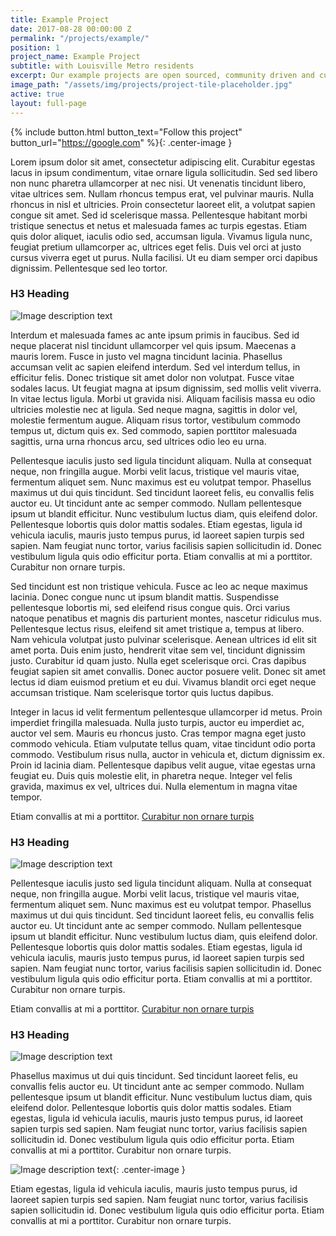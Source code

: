 ```yaml
---
title: Example Project
date: 2017-08-28 00:00:00 Z
permalink: "/projects/example/"
position: 1
project_name: Example Project
subtitle: with Louisville Metro residents
excerpt: Our example projects are open sourced, community driven and cutting edge.
image_path: "/assets/img/projects/project-tile-placeholder.jpg"
active: true
layout: full-page
---
```


{% include button.html button_text="Follow this project" button_url="https://google.com" %}{: .center-image }

Lorem ipsum dolor sit amet, consectetur adipiscing elit. Curabitur egestas lacus in ipsum condimentum, vitae ornare ligula sollicitudin. Sed sed libero non nunc pharetra ullamcorper at nec nisi. Ut venenatis tincidunt libero, vitae ultrices sem. Nullam rhoncus tempus erat, vel pulvinar mauris. Nulla rhoncus in nisl et ultricies. Proin consectetur laoreet elit, a volutpat sapien congue sit amet. Sed id scelerisque massa. Pellentesque habitant morbi tristique senectus et netus et malesuada fames ac turpis egestas. Etiam quis dolor aliquet, iaculis odio sed, accumsan ligula. Vivamus ligula nunc, feugiat pretium ullamcorper ac, ultrices eget felis. Duis vel orci at justo cursus viverra eget ut purus. Nulla facilisi. Ut eu diam semper orci dapibus dignissim. Pellentesque sed leo tortor.

### H3 Heading

![Image description text](http://via.placeholder.com/800x300)

Interdum et malesuada fames ac ante ipsum primis in faucibus. Sed id neque placerat nisl tincidunt ullamcorper vel quis ipsum. Maecenas a mauris lorem. Fusce in justo vel magna tincidunt lacinia. Phasellus accumsan velit ac sapien eleifend interdum. Sed vel interdum tellus, in efficitur felis. Donec tristique sit amet dolor non volutpat. Fusce vitae sodales lacus. Ut feugiat magna at ipsum dignissim, sed mollis velit viverra. In vitae lectus ligula. Morbi ut gravida nisi. Aliquam facilisis massa eu odio ultricies molestie nec at ligula. Sed neque magna, sagittis in dolor vel, molestie fermentum augue. Aliquam risus tortor, vestibulum commodo tempus ut, dictum quis ex. Sed commodo, sapien porttitor malesuada sagittis, urna urna rhoncus arcu, sed ultrices odio leo eu urna.

Pellentesque iaculis justo sed ligula tincidunt aliquam. Nulla at consequat neque, non fringilla augue. Morbi velit lacus, tristique vel mauris vitae, fermentum aliquet sem. Nunc maximus est eu volutpat tempor. Phasellus maximus ut dui quis tincidunt. Sed tincidunt laoreet felis, eu convallis felis auctor eu. Ut tincidunt ante ac semper commodo. Nullam pellentesque ipsum ut blandit efficitur. Nunc vestibulum luctus diam, quis eleifend dolor. Pellentesque lobortis quis dolor mattis sodales. Etiam egestas, ligula id vehicula iaculis, mauris justo tempus purus, id laoreet sapien turpis sed sapien. Nam feugiat nunc tortor, varius facilisis sapien sollicitudin id. Donec vestibulum ligula quis odio efficitur porta. Etiam convallis at mi a porttitor. Curabitur non ornare turpis.

Sed tincidunt est non tristique vehicula. Fusce ac leo ac neque maximus lacinia. Donec congue nunc ut ipsum blandit mattis. Suspendisse pellentesque lobortis mi, sed eleifend risus congue quis. Orci varius natoque penatibus et magnis dis parturient montes, nascetur ridiculus mus. Pellentesque lectus risus, eleifend sit amet tristique a, tempus at libero. Nam vehicula volutpat justo pulvinar scelerisque. Aenean ultrices id elit sit amet porta. Duis enim justo, hendrerit vitae sem vel, tincidunt dignissim justo. Curabitur id quam justo. Nulla eget scelerisque orci. Cras dapibus feugiat sapien sit amet convallis. Donec auctor posuere velit. Donec sit amet lectus id diam euismod pretium et eu dui. Vivamus blandit orci eget neque accumsan tristique. Nam scelerisque tortor quis luctus dapibus.

Integer in lacus id velit fermentum pellentesque ullamcorper id metus. Proin imperdiet fringilla malesuada. Nulla justo turpis, auctor eu imperdiet ac, auctor vel sem. Mauris eu rhoncus justo. Cras tempor magna eget justo commodo vehicula. Etiam vulputate tellus quam, vitae tincidunt odio porta commodo. Vestibulum risus nulla, auctor in vehicula et, dictum dignissim ex. Proin id lacinia diam. Pellentesque dapibus velit augue, vitae egestas urna feugiat eu. Duis quis molestie elit, in pharetra neque. Integer vel felis gravida, maximus ex vel, ultrices dui. Nulla elementum in magna vitae tempor.

Etiam convallis at mi a porttitor. [Curabitur non ornare turpis](https://louisvilleky.gov)



### H3 Heading

![Image description text](http://via.placeholder.com/800x200)

Pellentesque iaculis justo sed ligula tincidunt aliquam. Nulla at consequat neque, non fringilla augue. Morbi velit lacus, tristique vel mauris vitae, fermentum aliquet sem. Nunc maximus est eu volutpat tempor. Phasellus maximus ut dui quis tincidunt. Sed tincidunt laoreet felis, eu convallis felis auctor eu. Ut tincidunt ante ac semper commodo. Nullam pellentesque ipsum ut blandit efficitur. Nunc vestibulum luctus diam, quis eleifend dolor. Pellentesque lobortis quis dolor mattis sodales. Etiam egestas, ligula id vehicula iaculis, mauris justo tempus purus, id laoreet sapien turpis sed sapien. Nam feugiat nunc tortor, varius facilisis sapien sollicitudin id. Donec vestibulum ligula quis odio efficitur porta. Etiam convallis at mi a porttitor. Curabitur non ornare turpis.

Etiam convallis at mi a porttitor. [Curabitur non ornare turpis](https://louisvilleky.gov)



### H3 Heading

![Image description text](http://via.placeholder.com/800x300)

Phasellus maximus ut dui quis tincidunt. Sed tincidunt laoreet felis, eu convallis felis auctor eu. Ut tincidunt ante ac semper commodo. Nullam pellentesque ipsum ut blandit efficitur. Nunc vestibulum luctus diam, quis eleifend dolor. Pellentesque lobortis quis dolor mattis sodales. Etiam egestas, ligula id vehicula iaculis, mauris justo tempus purus, id laoreet sapien turpis sed sapien. Nam feugiat nunc tortor, varius facilisis sapien sollicitudin id. Donec vestibulum ligula quis odio efficitur porta. Etiam convallis at mi a porttitor. Curabitur non ornare turpis.

![Image description text](http://via.placeholder.com/200){: .center-image }

Etiam egestas, ligula id vehicula iaculis, mauris justo tempus purus, id laoreet sapien turpis sed sapien. Nam feugiat nunc tortor, varius facilisis sapien sollicitudin id. Donec vestibulum ligula quis odio efficitur porta. Etiam convallis at mi a porttitor. Curabitur non ornare turpis.
